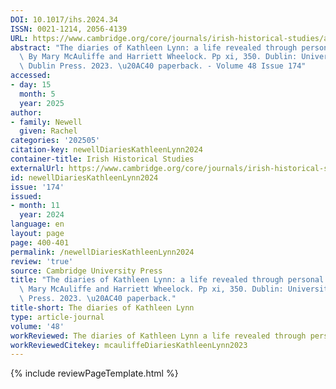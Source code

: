 ```yaml
---
DOI: 10.1017/ihs.2024.34
ISSN: 0021-1214, 2056-4139
URL: https://www.cambridge.org/core/journals/irish-historical-studies/article/diaries-of-kathleen-lynn-a-life-revealed-through-personal-writing-by-mary-mcauliffe-and-harriett-wheelock-pp-xi-350-dublin-university-college-dublin-press-2023-40-paperback/DC4F435F21C13C4352295098934A7507?utm_source=SFMC&utm_medium=email&utm_content=Article&utm_campaign=New%20Cambridge%20Alert%20-%20Issues&WT.mc_id=New%20Cambridge%20Alert%20-%20Issues
abstract: "The diaries of Kathleen Lynn: a life revealed through personal writing.\
  \ By Mary McAuliffe and Harriett Wheelock. Pp xi, 350. Dublin: University College\
  \ Dublin Press. 2023. \u20AC40 paperback. - Volume 48 Issue 174"
accessed:
- day: 15
  month: 5
  year: 2025
author:
- family: Newell
  given: Rachel
categories: '202505'
citation-key: newellDiariesKathleenLynn2024
container-title: Irish Historical Studies
externalUrl: https://www.cambridge.org/core/journals/irish-historical-studies/article/diaries-of-kathleen-lynn-a-life-revealed-through-personal-writing-by-mary-mcauliffe-and-harriett-wheelock-pp-xi-350-dublin-university-college-dublin-press-2023-40-paperback/DC4F435F21C13C4352295098934A7507?utm_source=SFMC&utm_medium=email&utm_content=Article&utm_campaign=New%20Cambridge%20Alert%20-%20Issues&WT.mc_id=New%20Cambridge%20Alert%20-%20Issues
id: newellDiariesKathleenLynn2024
issue: '174'
issued:
- month: 11
  year: 2024
language: en
layout: page
page: 400-401
permalink: /newellDiariesKathleenLynn2024
review: 'true'
source: Cambridge University Press
title: "The diaries of Kathleen Lynn: a life revealed through personal writing. By\
  \ Mary McAuliffe and Harriett Wheelock. Pp xi, 350. Dublin: University College Dublin\
  \ Press. 2023. \u20AC40 paperback."
title-short: The diaries of Kathleen Lynn
type: article-journal
volume: '48'
workReviewed: The diaries of Kathleen Lynn a life revealed through personal writing
workReviewedCitekey: mcauliffeDiariesKathleenLynn2023
---
```

{% include reviewPageTemplate.html %}